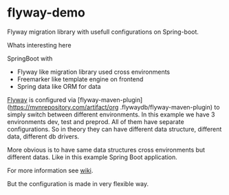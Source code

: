 # flyway-demo
Flyway migration library with usefull configurations on Spring-boot.

Whats interesting here

SpringBoot with
- Flyway like migration library used cross environments
- Freemarker like template engine on frontend
- Spring data like ORM for data

[Flyway](https://flywaydb.org/) is configured via [flyway-maven-plugin](https://mvnrepository.com/artifact/org
.flywaydb/flyway-maven-plugin) to simply switch between different environments.
In this example we have 3 environments dev, test and preprod. All of them have separate
configurations. So in theory they can have different data structure, different data, different db
 drivers.

More obvious is to have same data structures cross environments but different datas. Like in this
 example Spring Boot application.

For more information see [wiki](https://github.com/peterszatmary/flyway-demo/wiki).

But the configuration is made in very flexible way.

